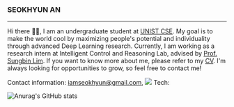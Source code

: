 ### SEOKHYUN AN
* * *
Hi there 👋🏻, I am an undergraduate student at [UNIST CSE](https://www.unist.ac.kr/, "unist link"). My goal is to make the world cool by maximizing people's potential and individuality through advanced Deep Learning research. Currently, I am working as a research intern at Intelligent Control and Reasoning Lab, advised by [Prof. Sungbin Lim](https://sites.google.com/view/sungbin/, "lab link"). If you want to know more about me, please refer to my [CV](https://iamseokhyun.github.io/CV/CV_SeokhyunAn.pdf, "lab link"). I'm always looking for opportunities to grow, so feel free to contact me!

Contact information: iamseokhyun@gmail.com, <a href="https://www.linkedin.com/in/iamseokhyun/" target="_blank"><img src="https://img.shields.io/badge/LinkedIn-0A66C2?style=flat-square&logo=LinkedIn&logoColor=white"/></a>
Tech: 

![Anurag's GitHub stats](https://github-readme-stats.vercel.app/api?username=iamseokhyun&show_icons=true&theme=default)
